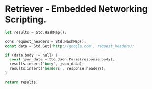 # Retriever - Embedded Networking Scripting.

```rs
let results = Std.HashMap();

cons request_headers = Std.HashMap();
const data = Std.Get('http://google.com', request_headers);

if (data.body != null) {
  const json_data = Std.Json.Parse(response.body);
  results.insert('body', json_data);
  results.insert('headers', response.headers);
}

return results;
```
